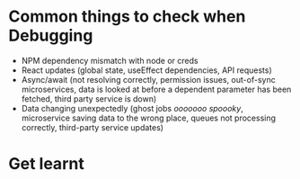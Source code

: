 # Common things to check when Debugging #

- NPM dependency mismatch with node or creds
- React updates (global state, useEffect dependencies, API requests)
- Async/await (not resolving correctly, permission issues, out-of-sync microservices, data is looked at before a dependent parameter has been fetched, third party service is down)
- Data changing unexpectedly (ghost jobs _ooooooo spoooky_, microservice saving data to the wrong place, queues not processing correctly, third-party service updates)

# Get learnt #